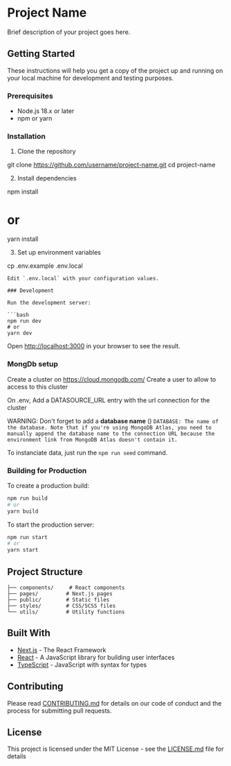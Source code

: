 # Project Name

Brief description of your project goes here.

## Getting Started

These instructions will help you get a copy of the project up and running on your local machine for development and testing purposes.

### Prerequisites

- Node.js 18.x or later
- npm or yarn

### Installation

1. Clone the repository

git clone https://github.com/username/project-name.git
cd project-name

2. Install dependencies

npm install
# or
yarn install

3. Set up environment variables

cp .env.example .env.local
```
Edit `.env.local` with your configuration values.

### Development

Run the development server:

```bash
npm run dev
# or
yarn dev
```

Open [http://localhost:3000](http://localhost:3000) in your browser to see the result.

### MongDb setup

Create a cluster on https://cloud.mongodb.com/
Create a user to allow to access to this cluster

On .env, Add a DATASOURCE_URL entry with the url connection for the cluster

WARNING: Don't forget to add a **database name** ()
`DATABASE: The name of the database. Note that if you're using MongoDB Atlas, you need to manually append the database name to the connection URL because the environment link from MongoDB Atlas doesn't contain it.`

To instanciate data, just run the `npm run seed` command.

### Building for Production

To create a production build:

```bash
npm run build
# or
yarn build
```

To start the production server:

```bash
npm run start
# or
yarn start
```

## Project Structure

```
├── components/     # React components
├── pages/         # Next.js pages
├── public/        # Static files
├── styles/        # CSS/SCSS files
└── utils/         # Utility functions
```

## Built With

- [Next.js](https://nextjs.org/) - The React Framework
- [React](https://reactjs.org/) - A JavaScript library for building user interfaces
- [TypeScript](https://www.typescriptlang.org/) - JavaScript with syntax for types


## Contributing

Please read [CONTRIBUTING.md](CONTRIBUTING.md) for details on our code of conduct and the process for submitting pull requests.

## License

This project is licensed under the MIT License - see the [LICENSE.md](LICENSE.md) file for details